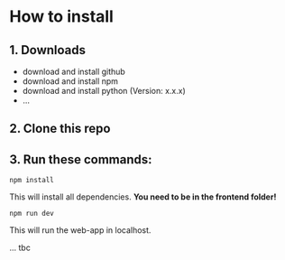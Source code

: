 # How to install
## 1. Downloads
  - download and install github
  - download and install npm
  - download and install python (Version: x.x.x)
  - ...
## 2. Clone this repo
## 3. Run these commands:
```
npm install
```
This will install all dependencies.
**You need to be in the frontend folder!**
```
npm run dev
```
This will run the web-app in localhost.


...
tbc
